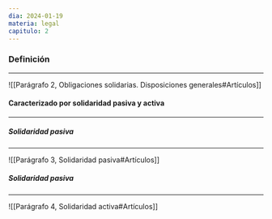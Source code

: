```yaml
---
dia: 2024-01-19
materia: legal
capitulo: 2
---
```

### Definición
---
![[Parágrafo 2, Obligaciones solidarias. Disposiciones generales#Artículos]]

#### Caracterizado por solidaridad pasiva y activa
---

##### Solidaridad pasiva
---
![[Parágrafo 3, Solidaridad pasiva#Artículos]]

##### Solidaridad pasiva
---
![[Parágrafo 4, Solidaridad activa#Artículos]]